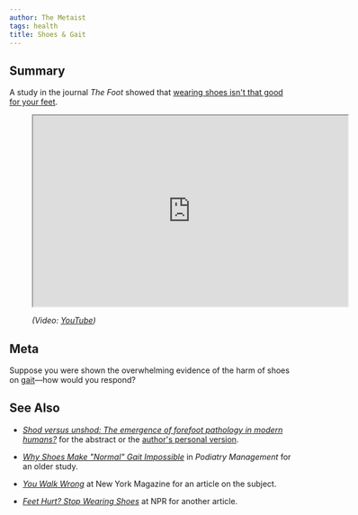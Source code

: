 ```yaml
---
author: The Metaist
tags: health
title: Shoes & Gait
---
```


## Summary

<div class="entry-summary" markdown="1">

A study in the journal <cite>The Foot</cite> showed that
[wearing shoes isn't that good for your feet][1].

</div>

<figure markdown="1">

  <iframe width="560" height="340" src="http://www.youtube.com/embed/7jrnj-7YKZE?rel=0" allowfullscreen></iframe>
  <figcaption>
    <address markdown="1">

(Video: [YouTube](http://www.youtube.com/watch?v=7jrnj-7YKZE))</address>

  </figcaption>
</figure><!--more-->

## Meta

Suppose you were shown the overwhelming evidence of the harm of shoes on
[gait](http://en.wikipedia.org/wiki/Gait)&mdash;how would you respond?

## See Also

- <cite>[Shod versus unshod: The emergence of forefoot pathology in modern humans?][1]</cite>
  for the abstract or the [author's personal version](http://www.profleeberger.com/files/YFOOT1001.pdf).

- <cite>[Why Shoes Make "Normal" Gait Impossible](http://www.barefootscience.com/data/research/Ar05.pdf)</cite>
  in <cite>Podiatry Management</cite> for an older study.

- <cite>[You Walk Wrong](http://nymag.com/health/features/46213/)</cite>
  at <span class="vcard org fn">New York Magazine</span>
  for an article on the subject.

- <cite>[Feet Hurt? Stop Wearing Shoes]</cite>
  at <span class="vcard org fn">NPR</span>
  for another article.

[1]: http://www.thefootjournal.com/article/S0958-2592(07)00053-3/abstract
[Feet Hurt? Stop Wearing Shoes]: https://web.archive.org/web/20230203034258/https://www.npr.org/2008/04/22/89830802/feet-hurt-stop-wearing-shoes
